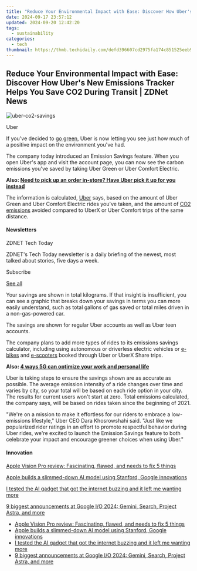 ```yaml
---
title: "Reduce Your Environmental Impact with Ease: Discover How Uber's New Emissions Tracker Helps You Save CO2 During Transit | ZDNet News"
date: 2024-09-17 23:57:12
updated: 2024-09-20 12:42:20
tags:
  - sustainability
categories:
  - tech
thumbnail: https://thmb.techidaily.com/defd396607cd2975fa174c851525eeb9f0360235bf9d5ed977ea6af47a5ef4bb.jpg
---
```


## Reduce Your Environmental Impact with Ease: Discover How Uber's New Emissions Tracker Helps You Save CO2 During Transit | ZDNet News

![uber-co2-savings](https://www.zdnet.com/a/img/resize/67e5802afd8e4a30f64962f01f240bfd2b51ca44/2024/03/08/a2928703-7231-4d04-bbb3-36f896daa576/uber-co2-savings.jpg?auto=webp&width=1280)

Uber

If you've decided to [go green](https://www.zdnet.com/home-and-office/sustainability/tech-for-a-sustainable-future-the-challenges-and-opportunities-ahead/), Uber is now letting you see just how much of a positive impact on the environment you've had.

The company today introduced an Emission Savings feature. When you open Uber's app and visit the account page, you can now see the carbon emissions you've saved by taking Uber Green or Uber Comfort Electric.

**Also: [Need to pick up an order in-store? Have Uber pick it up for you instead](https://www.zdnet.com/article/need-to-pick-up-an-order-in-store-have-uber-pick-it-up-for-you-instead/)**

The information is calculated, [Uber](https://www.zdnet.com/article/uber-is-working-on-its-own-ai-project-reveals-ceo/) says, based on the amount of Uber Green and Uber Comfort Electric rides you've taken, and the amount of [CO2 emissions](https://www.zdnet.com/home-and-office/work-life/how-much-co2-are-your-zoom-meetings-generating/) avoided compared to UberX or Uber Comfort trips of the same distance.

#### Newsletters

ZDNET Tech Today

ZDNET's Tech Today newsletter is a daily briefing of the newest, most talked about stories, five days a week.

 Subscribe

[See all](https://www.zdnet.com/newsletters/)

Your savings are shown in total kilograms. If that insight is insufficient, you can see a graphic that breaks down your savings in terms you can more easily understand, such as total gallons of gas saved or total miles driven in a non-gas-powered car.

The savings are shown for regular Uber accounts as well as Uber teen accounts.

The company plans to add more types of rides to its emissions savings calculator, including using autonomous or driverless electric vehicles or [e-bikes](https://www.zdnet.com/article/best-electric-bike/) and [e-scooters](https://www.zdnet.com/article/best-electric-scooter/) booked through Uber or UberX Share trips.

**Also: [4 ways 5G can optimize your work and personal life](https://www.zdnet.com/article/4-ways-5g-can-optimize-your-work-and-personal-life/)**

Uber is taking steps to ensure the savings shown are as accurate as possible. The average emission intensity of a ride changes over time and varies by city, so your total will be based on each ride option in your city. The results for current users won't start at zero. Total emissions calculated, the company says, will be based on rides taken since the beginning of 2021\. 

"We're on a mission to make it effortless for our riders to embrace a low-emissions lifestyle," Uber CEO Dara Khosrowshahi said. "Just like we popularized rider ratings in an effort to promote respectful behavior during Uber rides, we're excited to launch the Emission Savings feature to both celebrate your impact and encourage greener choices when using Uber."

#### Innovation

[Apple Vision Pro review: Fascinating, flawed, and needs to fix 5 things](https://www.zdnet.com/article/apple-vision-pro-review/ "Apple Vision Pro review: Fascinating, flawed, and needs to fix 5 things")

[Apple builds a slimmed-down AI model using Stanford, Google innovations](https://www.zdnet.com/article/apple-builds-a-slimmed-down-ai-model-using-stanford-google-innovations/ "Apple builds a slimmed-down AI model using Stanford, Google innovations")

[I tested the AI gadget that got the internet buzzing and it left me wanting more](https://www.zdnet.com/article/i-tested-the-ai-gadget-that-got-the-internet-buzzing-and-it-left-me-wanting-more/ "I tested the AI gadget that got the internet buzzing and it left me wanting more")

[9 biggest announcements at Google I/O 2024: Gemini, Search, Project Astra, and more](https://www.zdnet.com/article/is-openai-sweating-9-google-features-announced-for-gemini-search-android-and-more/ "9 biggest announcements at Google I/O 2024: Gemini, Search, Project Astra, and more")

* [Apple Vision Pro review: Fascinating, flawed, and needs to fix 5 things](https://www.zdnet.com/article/apple-vision-pro-review/ "Apple Vision Pro review: Fascinating, flawed, and needs to fix 5 things")
* [Apple builds a slimmed-down AI model using Stanford, Google innovations](https://www.zdnet.com/article/apple-builds-a-slimmed-down-ai-model-using-stanford-google-innovations/ "Apple builds a slimmed-down AI model using Stanford, Google innovations")
* [I tested the AI gadget that got the internet buzzing and it left me wanting more](https://www.zdnet.com/article/i-tested-the-ai-gadget-that-got-the-internet-buzzing-and-it-left-me-wanting-more/ "I tested the AI gadget that got the internet buzzing and it left me wanting more")
* [9 biggest announcements at Google I/O 2024: Gemini, Search, Project Astra, and more](https://www.zdnet.com/article/is-openai-sweating-9-google-features-announced-for-gemini-search-android-and-more/ "9 biggest announcements at Google I/O 2024: Gemini, Search, Project Astra, and more")

<ins class="adsbygoogle"
     style="display:block"
     data-ad-format="autorelaxed"
     data-ad-client="ca-pub-7571918770474297"
     data-ad-slot="1223367746"></ins>



<ins class="adsbygoogle"
     style="display:block"
     data-ad-client="ca-pub-7571918770474297"
     data-ad-slot="8358498916"
     data-ad-format="auto"
     data-full-width-responsive="true"></ins>
